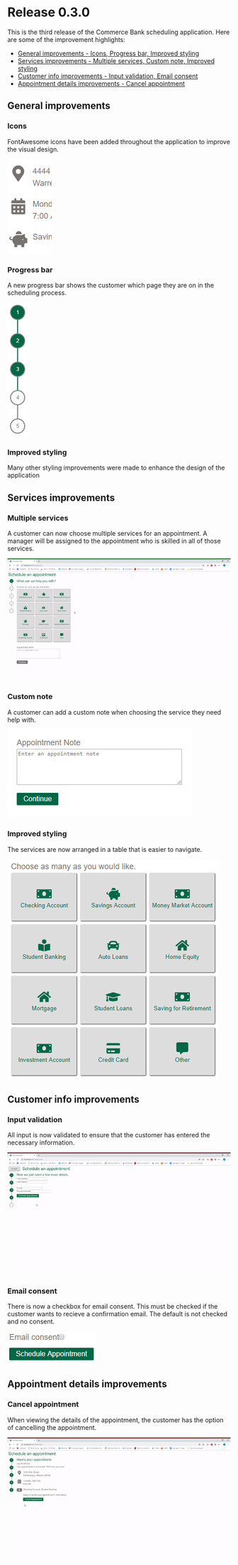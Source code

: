 # Release 0.3.0

This is the third release of the Commerce Bank scheduling application. Here are some of the improvement highlights:

- [General improvements - Icons, Progress bar, Improved styling](#general-improvements)
- [Services improvements - Multiple services, Custom note, Improved styling](#services-improvements)
- [Customer info improvements - Input validation, Email consent](#customer-info-improvements)
- [Appointment details improvements - Cancel appointment](#appointment-details-improvements)

## General improvements

### Icons

FontAwesome icons have been added throughout the application to improve the visual design.

![icons](assets/v0_3/icons_0_3.png)

### Progress bar

A new progress bar shows the customer which page they are on in the scheduling process.

![progressBar](assets/v0_3/progress_0_3.png)

### Improved styling

Many other styling improvements were made to enhance the design of the application

## Services improvements

### Multiple services

A customer can now choose multiple services for an appointment. A manager will be assigned to the appointment who is skilled in all of those services.

![multipleServices](assets/v0_3/multipleServices_0_3.gif)

### Custom note

A customer can add a custom note when choosing the service they need help with.

![note](assets/v0_3/note_0_3.png)

### Improved styling

The services are now arranged in a table that is easier to navigate. 

![services](assets/v0_3/services_0_3.png)

## Customer info improvements

### Input validation

All input is now validated to ensure that the customer has entered the necessary information. 

![input](assets/v0_3/input_0_3.gif)

### Email consent

There is now a checkbox for email consent. This must be checked if the customer wants to recieve a confirmation email. The default is not checked and no consent. 

![emailConsent](assets/v0_3/emailConsent_0_3.png)

## Appointment details improvements

### Cancel appointment

When viewing the details of the appointment, the customer has the option of cancelling the appointment. 

![cancelAppt](assets/v0_3/cancelAppt_0_3.gif)